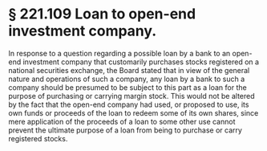# § 221.109   Loan to open-end investment company.

In response to a question regarding a possible loan by a bank to an open-end investment company that customarily purchases stocks registered on a national securities exchange, the Board stated that in view of the general nature and operations of such a company, any loan by a bank to such a company should be presumed to be subject to this part as a loan for the purpose of purchasing or carrying margin stock. This would not be altered by the fact that the open-end company had used, or proposed to use, its own funds or proceeds of the loan to redeem some of its own shares, since mere application of the proceeds of a loan to some other use cannot prevent the ultimate purpose of a loan from being to purchase or carry registered stocks.




